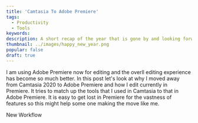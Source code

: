 ```yaml
---
title: 'Camtasia To Adobe Premiere'
tags:
  - Productivity
  - Tools
keywords:
description: A short recap of the year that is gone by and looking forward!
thumbnail: ../images/happy_new_year.png
popular: false
draft: true
---
```


I am using Adobe Premiere now for editing and the overll editing experience has become so much better. In this post let's look at why I moved away from Camtasia 2020 to Adobe Premiere and how I edit currently in Premiere. It tries to match up the tools that I used in Camtasia to that in Adobe Premiere. It is easy to get lost in Premiere for the vastness of features so this might help some one making the move like me.

New Workflow

